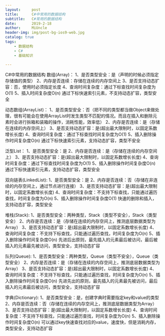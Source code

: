 ```yaml
---
layout:     post
title:      C#中常用的数据结构
subtitle:   C#常用的数据结构
date:       2019-2-18
author:     MiUncle
header-img: img/post-bg-ios9-web.jpg
catalog: true
tags:
    - 数据结构
    - C#
	- 基础知识
    
---
```


C#中常用的数据结构
数组(Array)：
1、是否类型安全：是（声明的时候必须指定存储值的类型）
2、内存是否连续：存储在连续的内存空间上
3、是否支持动态扩容：否，使用时必须指定长度
4、查询时间复杂度：通过下标查找时间复杂度为O(1)
5、插入时间复杂度O(n)
通过下标快速索引元素，不支持动态扩容，类型安全


动态数组(ArrayList)：
1、是否类型安全：否（把不同的类型都当做Object来做处理，很有可能会在使用ArrayList时发生类型不匹配的情况。而且在插入和删除元素时会进行拆箱和装箱的操作，消耗性能，效率低）
2、内存是否连续：是（存储在连续的内存空间上）
3、是否支持动态扩容：是(超出最大限制时，以固定系数增长长度)
4、查询时间复杂度：通过下标查找时间复杂度为O(1)
5、插入删除操作时间复杂度O(n)
通过下标快速索引元素，支持动态扩容，类型不安全

 
泛型List：
1、是否类型安全：是
2、内存是否连续：是（存储在连续的内存空间上）
3、是否支持动态扩容：是(超出最大限制时，以固定系数增长长度)
4、查询时间复杂度：通过下标查找时间复杂度为O(1)
5、插入删除操作时间复杂度O(n)
通过下标快速索引元素，支持动态扩容，类型安全

 
双向链表(LinkedList):
1、是否类型安全：是
2、内存是否连续：否（存储在非连续的内存空间上，通过节点进行连接）
3、是否支持动态扩容：是(超出最大限制时，以固定系数增长长度)
4、查询时间复杂度：不支持下标查找，只能通过遍历查找，时间复杂度为O(n)
5、插入删除操作时间复杂度O(1)
快速的删除和插入，支持动态扩容，类型安全
 
堆栈(Stack):
1、是否类型安全：两种类型，Stack（类型不安全），Stack<T>（类型安全）
2、内存是否连续：是（存储在连续的内存空间上，推测底层数据类型为Array）
3、是否支持动态扩容：是(超出最大限制时，以固定系数增长长度)
4、查询时间复杂度：不支持下标查找，只能通过遍历查找，时间复杂度为O(n)
5、插入删除操作时间复杂度O(n)
先进后出原则，最先插入的元素最后被访问，最后被插入的元素最先被访问，类型安全，支持动态扩容
 
 
队列(Queue):
1、是否类型安全：两种类型，Queue（类型不安全），Queue<T>（类型安全）
2、内存是否连续：是（存储在连续的内存空间上，推测底层数据类型为Array）
3、是否支持动态扩容：是(超出最大限制时，以固定系数增长长度)
4、查询时间复杂度：不支持下标查找，只能通过遍历查找，时间复杂度为O(n)
5、插入删除操作时间复杂度O(n)
先进先出的原则，最先插入的元素最先被访问，最后插入的元素最后被访问，类型安全，支持动态扩容
 
 
字典(Dictionary):
1、是否类型安全：是，创建字典时需要指定key和value的类型
2、内存是否连续：否（存储在连续的内存空间上，推测底层数据类型为Array）
3、是否支持动态扩容：是(超出最大限制时，以固定系数增长长度)
4、查询时间复杂度：不支持下标查找，只能通过遍历查找，时间复杂度为O(n)
5、插入删除操作时间复杂度O(n)
可以通过key快速查找对应的value，速度快，但是消耗内存，类型安全，支持动态扩容

